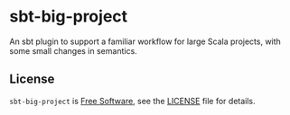 # sbt-big-project

An sbt plugin to support a familiar workflow for large Scala projects, with some small changes in semantics.

## License

`sbt-big-project` is [Free Software][free], see the [LICENSE](LICENSE) file for details.

[free]: http://www.gnu.org/philosophy/free-sw.en.html

